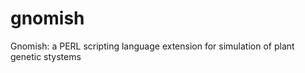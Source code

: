 gnomish
=======

Gnomish: a PERL scripting language extension for simulation of plant genetic stystems
